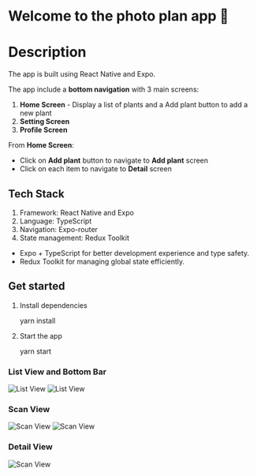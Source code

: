 # Welcome to the photo plan app 👋

# Description

The app is built using React Native and Expo.

The app include a **bottom navigation** with 3 main screens:

1. **Home Screen** - Display a list of plants and a Add plant button to add a new plant
2. **Setting Screen**
3. **Profile Screen**

From **Home Screen**:

- Click on **Add plant** button to navigate to **Add plant** screen
- Click on each item to navigate to **Detail** screen

## Tech Stack

1. Framework: React Native and Expo
2. Language: TypeScript
3. Navigation: Expo-router
4. State management: Redux Toolkit

- Expo + TypeScript for better development experience and type safety.
- Redux Toolkit for managing global state efficiently.

## Get started

1. Install dependencies

   yarn install

2. Start the app

   yarn start

### List View and Bottom Bar

![List View](screenshots/list-view-empty.jpg)
![List View](screenshots/list-view.jpg)

### Scan View

![Scan View](screenshots/scan-view-empty.jpg)
![Scan View](screenshots/scan-view.jpg)

### Detail View

![Scan View](screenshots/detail-view.jpg)
